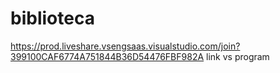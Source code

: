 # biblioteca

https://prod.liveshare.vsengsaas.visualstudio.com/join?399100CAF6774A751844B36D54476FBF982A       link vs program
